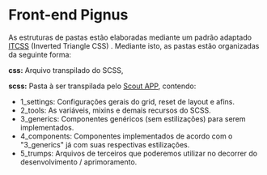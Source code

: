 # **Front-end Pignus**

As estruturas de pastas estão elaboradas mediante um padrão adaptado [ITCSS](https://www.xfive.co/blog/itcss-scalable-maintainable-css-architecture/) (Inverted Triangle CSS) . Mediante isto, as pastas estão organizadas da seguinte forma:

**css:** Arquivo transpilado do SCSS,

**scss:** Pasta à ser transpilada pelo [Scout APP](https://scout-app.io/), contendo:

- 1_settings: Configurações gerais do grid, reset de layout e afins.
- 2_tools: As variáveis, mixins e demais recursos do SCSS.
- 3_generics: Componentes genéricos (sem estilizações) para serem implementados.
- 4_components: Componentes implementados de acordo com o "3_generics" já com suas respectivas estilizações.
- 5_trumps: Arquivos de terceiros que poderemos utilizar no decorrer do desenvolvimento / aprimoramento.
